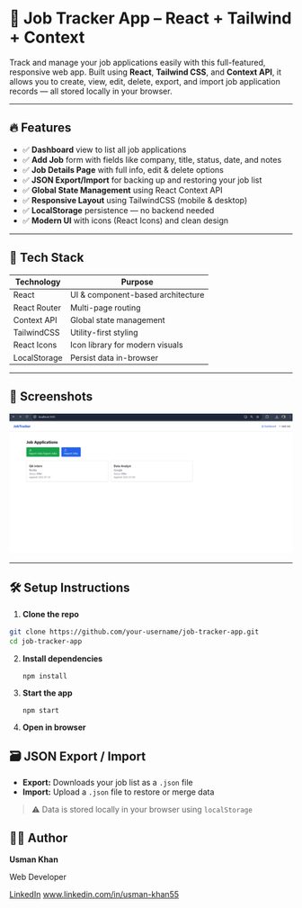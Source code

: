 # 📂 Job Tracker App – React + Tailwind + Context

Track and manage your job applications easily with this full-featured, responsive web app.
Built using **React**, **Tailwind CSS**, and **Context API**, it allows you to create, view, edit, delete, export, and import job application records — all stored locally in your browser.

---

## 🔥 Features

- ✅ **Dashboard** view to list all job applications
- ✅ **Add Job** form with fields like company, title, status, date, and notes
- ✅ **Job Details Page** with full info, edit & delete options
- ✅ **JSON Export/Import** for backing up and restoring your job list
- ✅ **Global State Management** using React Context API
- ✅ **Responsive Layout** using TailwindCSS (mobile & desktop)
- ✅ **LocalStorage** persistence — no backend needed
- ✅ **Modern UI** with icons (React Icons) and clean design

---

## 🧪 Tech Stack

| Technology   | Purpose                           |
| ------------ | --------------------------------- |
| React        | UI & component-based architecture |
| React Router | Multi-page routing                |
| Context API  | Global state management           |
| TailwindCSS  | Utility-first styling             |
| React Icons  | Icon library for modern visuals   |
| LocalStorage | Persist data in-browser           |

---

## 📸 Screenshots

![1752039328759](image/Readme/1752039328759.png)

---

## 🛠️ Setup Instructions

1. **Clone the repo**

```bash
git clone https://github.com/your-username/job-tracker-app.git
cd job-tracker-app
```


2. **Install dependencies**

   ```
   npm install
   ```
3. **Start the app**

   ```
   npm start
   ```
4. **Open in browser**

## 🗃 JSON Export / Import

* **Export:** Downloads your job list as a `.json` file
* **Import:** Upload a `.json` file to restore or merge data

> ⚠️ Data is stored locally in your browser using `localStorage`



## 🧑‍💻 Author

**Usman Khan**

Web Developer

[LinkedIn](www.linkedin.com/in/usman-khan55) www.linkedin.com/in/usman-khan55

